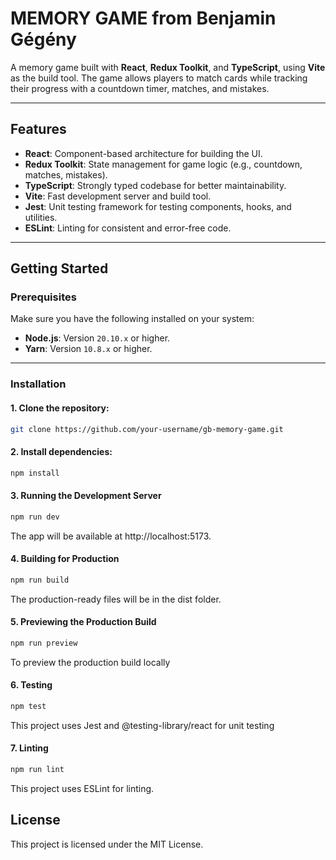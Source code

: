 # MEMORY GAME from Benjamin Gégény

A memory game built with **React**, **Redux Toolkit**, and **TypeScript**, using **Vite** as the build tool. The game allows players to match cards while tracking their progress with a countdown timer, matches, and mistakes.

---

## Features

- **React**: Component-based architecture for building the UI.
- **Redux Toolkit**: State management for game logic (e.g., countdown, matches, mistakes).
- **TypeScript**: Strongly typed codebase for better maintainability.
- **Vite**: Fast development server and build tool.
- **Jest**: Unit testing framework for testing components, hooks, and utilities.
- **ESLint**: Linting for consistent and error-free code.

---

## Getting Started

### Prerequisites

Make sure you have the following installed on your system:

- **Node.js**: Version `20.10.x` or higher.
- **Yarn**: Version `10.8.x` or higher.

---

### Installation

#### 1. Clone the repository:

```bash
git clone https://github.com/your-username/gb-memory-game.git
```

#### 2. Install dependencies:

```bash
npm install
```

#### 3. Running the Development Server

```bash
npm run dev
```

The app will be available at http://localhost:5173.

#### 4. Building for Production

```bash
npm run build
```

The production-ready files will be in the dist folder.

#### 5. Previewing the Production Build

```bash
npm run preview
```

To preview the production build locally

#### 6. Testing

```bash
npm test
```

This project uses Jest and @testing-library/react for unit testing

#### 7. Linting

```bash
npm run lint
```

This project uses ESLint for linting.

## License

This project is licensed under the MIT License.
